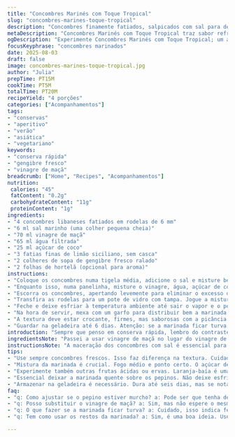 ```yaml
---
title: "Concombres Marinés com Toque Tropical"
slug: "concombres-marines-toque-tropical"
description: "Concombres finamente fatiados, salpicados com sal para desidratar um pouco. Marinados numa mistura quente de vinagre de maçã e água com açúcar de coco, junto com fatias finas de limão siciliano e gengibre fresco ralado. O resultado é um contraste vibrante entre a acidez, o doce sutil e o toque picante do gengibre, com crocância que provoca um estalo ao mastigar. Excelente acompanhamento para pratos asiáticos, ou para refrescar após uma comilança pesada."
metaDescription: "Concombres Marinés com Toque Tropical traz sabor refrescante e crocância; a marinada faz mais por seus pratos asiáticos."
ogDescription: "Experimente Concombres Marinés com Toque Tropical; um acompanhamento perfeito que mistura acidez, doçura e um toque picante."
focusKeyphrase: "concombres marinados"
date: 2025-08-03
draft: false
image: concombres-marines-toque-tropical.jpg
author: "Julia"
prepTime: PT15M
cookTime: PT5M
totalTime: PT20M
recipeYield: "4 porções"
categories: ["Acompanhamentos"]
tags:
- "conservas"
- "aperitivo"
- "verão"
- "asiática"
- "vegetariano"
keywords:
- "conserva rápida"
- "gengibre fresco"
- "vinagre de maçã"
breadcrumb: ["Home", "Recipes", "Acompanhamentos"]
nutrition: 
 calories: "45"
 fatContent: "0.2g"
 carbohydrateContent: "11g"
 proteinContent: "1g"
ingredients:
- "4 concombres libaneses fatiados em rodelas de 6 mm"
- "6 ml sal marinho (uma colher pequena cheia)"
- "70 ml vinagre de maçã"
- "65 ml água filtrada"
- "25 ml açúcar de coco"
- "3 fatias finas de limão siciliano, sem casca"
- "2 colheres de sopa de gengibre fresco ralado"
- "2 folhas de hortelã (opcional para aroma)"
instructions:
- "Coloque os concombres numa tigela média, adicione o sal e misture bem com as mãos. Deixe descansar por 20 minutos, ou até que a água comece a aparecer no fundo, sinal de desidratação."
- "Enquanto isso, numa panelinha, misture o vinagre, água, açúcar de coco, as fatias de limão e o gengibre ralado. Leve ao fogo médio até levantar fervura – não é para cozinhar demais, só dissolver o açúcar e extrair os aromas."
- "Escorra os concombres, apertando levemente para eliminar o excesso de líquido mas sem amassar para manter a textura."
- "Transfira as rodelas para um pote de vidro com tampa. Jogue a mistura quente por cima, garantindo que as fatias de limão e gengibre também entrem no pote."
- "Feche e deixe esfriar à temperatura ambiente até sair o vapor e o pote 'assoprar'. Depois, leve para a geladeira por pelo menos 1h30; ideal deixar por 3 horas para sabores se desenvolverem."
- "Na hora de servir, mexa com um garfo para distribuir bem a marinada e, se quiser, jogue folhas de hortelã fresca para aroma extra."
- "A textura deve estar crocante, firmes, mas saborosas com a picância do gengibre junto à acidez do vinagre de maçã e do limão. Misturar com pratos fritos, carnes ou até sanduíches funciona bem."
- "Guardar na geladeira até 6 dias. Atenção: se a marinada ficar turva, melhor descartar por segurança."
introduction: "Sempre que penso em conserva rápida, lembro do contraste absurdo que sabores ácidos fazem na boca — dá vida ao prato. Os concombres, que normalmente têm essa crocância meio sem graça, viram crocantes e vibrantes depois dessa marinada um pouco doce, azedinha e com gengibre fresco cortado na hora. Testei antes com vinagre de arroz e não me satisfiz, faltava algo a mais. Quando troquei por vinagre de maçã, percebi o aroma mais complexo; trouxe um toque de fruta, muito mais rico. Troquei o açúcar por coco, pra não ficar aquela doçura crua. E o limão siciliano? Ah, nem precisa dizer: traz frescor e um amarguinho que contrasta com a molécula do gengibre que esquenta a boca então. Aquele mormaço vindo da panela com o cheiro do açúcar dissolvendo e do gengibre queimando um pouco... É sinal de que tá quase pronto. Sempre deixo a marinada quente em cima dos pepinos, pra garantir que entre sabor e amoleça só um pouco. Pressionar demais estraga tudo, sobra água e a textura perde. Importante aprender a perceber a hora certa de escorrer e pressionar, pra não virar uma papa. Ah, e se não achar limão siciliano, laranja-baía fica ok, mas oscila muito o resultado final. Por experiência, deixo sempre pelo menos uma hora na geladeira pra tudo se harmonizar, o sabor muda conforme as horas. Já ouvi gente falar que só deixa 30 minutos, mas fica muito leve e meio sem graça. A magia está na espera. No fim, serve pra dar uma levantada naquele almoço de domingo cheio de carne, arroz feito com tempero, e aquela farofinha com suco gelado. Deixei umas folhas de hortelã porque acho que o aroma herbáceo contrasta legal, né? Claro que é opcional, mas recomendo. A receita é fácil, nem tem erro se prestar atenção na textura e respeitar os tempos. Se quiser substituir, o gengibre fresco pode ser ralado no ralo fino; evita ficar pedaçudo demais. Ah, um truque: depois de marinar, escorra o líquido e conserve na geladeira pra usar como molho de salada, é surpreendente. Dá pra usar pra fazer aquele frango espetacular à milanesa com crocância e puxar no apimentado. Sem frescura, receita simples que funciona."
ingredientsNote: "Passei a usar vinagre de maçã no lugar do vinagre de arroz porque percebi que traz mais aroma frutado e corpo ao prato; o vinagre de arroz é mais neutro, funciona, mas achei meio apagado. O açúcar de coco é outra substituição-chave para não deixar muito doce ou com açúcar refinado. Pra quem não tem, açúcar mascavo pode servir, mas cuidado com a doçura dominante. Se faltar concombres libaneses, use pepinos japoneses ou mesmo os comuns, mas corte mais fino, pois são menos crocantes e podem liberar muita água. Gengibre fresco deve ser ralado ou cortado na faca bem fino para não agredir o paladar — muita gente se confunde e exagera, o que pode arruinar a leveza da conserva. Se quiser algo mais perfumado, folhas de hortelã ou até de coentro são boas pedidas, mas só na hora de servir para não amargar. Limão siciliano traz aquela nota elegante, diferente do limão comum; se não houver, laranja-baía muda radicalmente o sabor, mas quebra o galho. Manter tudo no pote hermético ajuda na conservação e na intensidade dos sabores. Para adoçar rápido e dissolver bem, prefira dissolver o açúcar em fogo médio-baixo, mexendo até ver que o líquido está translúcido, sinal que o açúcar se juntou de vez. Aprendi que deixar o açúcar começar a caramelizar não vale a pena, altera demais os sabores e desarmoniza a marinada."
instructionsNote: "A maceração dos concombres com sal é essencial para reduzir a umidade sem perder a crocância — é um ritual que deve durar pelo menos 15 minutos, até perceber que eles soltam líquido, sinal para seguir em frente; se passar disso pode ficar murcho demais. Na hora de escorrer, use as mãos para apertar delicadamente, evitando amassar, pois o visual e a textura são determinantes para a experiência de comer. A mistura para marinada deve atingir fervura para incentivar a dissolução do açúcar e a liberação dos óleos essenciais do gengibre e dos cítricos; a fervura leve é mais do que suficiente — evitar cozimento prolongado para conservar o frescor dos ingredientes. Colocar a marinada quente diretamente sobre os concombres acelera a penetração dos sabores e garante que o máximo de aroma se libere – já percebi que se a mistura estiver fria, o resultado fica apático. Depois de fechar o pote, deixar esfriar à temperatura ambiente evita condensação interna e ajuda no processo de infusão. A refrigeração é o segredo para que o pepino fique firme e absorva o sabor; o ideal são pelo menos 90 minutos, mas 3 horas otimizam a complexidade, um hábito que aprendi monitorando aroma e textura a cada meia hora. No momento de servir, mexer delicadamente para distribuir o líquido, e adicionar folhas frescas para aroma são um toque final que muda o jogo. Já vi gente deixando marinar demais e perdendo crocância — especialista em pegar receita e usar do jeito errado. Conservar na geladeira por até uma semana mantém o sabor e evita fermentação; se notar cheiro forte ou líquido turvo, apostar na segurança e descartar."
tips:
- "Use sempre concombres frescos. Isso faz diferença na textura. Cuidado com os muito grandes - cortam melhor os menores; textura firme é o ideal. A maceração com sal é básica. Têm que soltar líquido. Olho no tempo, não passa de 20 minutos ou vira papa."
- "Mistura da marinada é crucial. Fogo médio e ponto certo. O açúcar deve dissolver bem. Sempre mexendo, evitar caramelizar. Aromas devem ser liberados, o gengibre se destaca. Fragrância na cozinha é sinal de que tá tudo no caminho certo."
- "Experimente também outras frutas ácidas ou ervas. Laranja-baía é uma boa opção, mas muda o resultado. A hortelã pode ser substituída por coentro. Sempre acrescentar frescas na hora de servir. Significa frescor e aroma sem agredir."
- "Essencial deixar a marinada quente sobre os pepinos. Não deixe esfriar rápido. Melhora na infusão de sabores. Passar de uma hora na geladeira é fundamental; veja como muda o sabor e a textura. Uma hora é muito pouco."
- "Armazenar na geladeira é necessário. Dura até seis dias, mas se notar turbidez é a hora de jogar fora. Não tem erro em focar nos detalhes; cheiros e texturas são indicadores. Se mudar muito o líquido, é hora de descartar."
faq:
- "q: Como ajustar se o pepino estiver murcho? a: Pode ser que tenha deixado tempo demais no sal. Proxima vez, menos tempo de maceração. Ou pressione menos quando escorrer. O ponto é a crocância."
- "q: Posso substituir o vinagre de maçã? a: Sim, mas não espere o mesmo caráter. Vinagre de arroz é leve. Outra sugestão é limão, mas o sabor muda radicalmente. A melhor versão é com vinagre de maçã."
- "q: O que fazer se a marinada ficar turva? a: Cuidado, isso indica fermentação. Melhor descartar. Na próxima, mantenha tudo limpo, pote bem fechado. E evite ingredientes sujos ou estragados."
- "q: Tem como usar os restos da marinada? a: Sim, é uma boa ideia. Use como molho para saladas. Ele vai dar um toque interessante. Mas só depois de escorrer. Ajuda em outros pratos."

---
```

